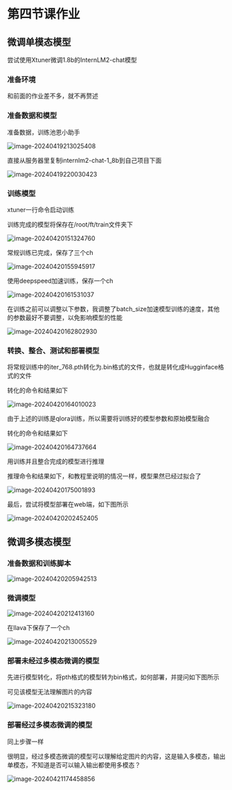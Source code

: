 # 第四节课作业

## 微调单模态模型

尝试使用Xtuner微调1.8b的InternLM2-chat模型

### 准备环境

和前面的作业差不多，就不再赘述

### 准备数据和模型

准备数据，训练池恩小助手

![image-20240419213025408](assets/image-20240419213025408.png)

直接从服务器里复制internlm2-chat-1_8b到自己项目下面

![image-20240419220030423](assets/image-20240419220030423.png)

### 训练模型

xtuner一行命令启动训练

训练完成的模型将保存在/root/ft/train文件夹下

![image-20240420151324760](assets/image-20240420151324760.png)

常规训练已完成，保存了三个ch

![image-20240420155945917](assets/image-20240420155945917.png)

使用deepspeed加速训练，保存一个ch

![image-20240420161531037](assets/image-20240420161531037.png)

在训练之前可以调整以下参数，我调整了batch_size加速模型训练的速度，其他的参数最好不要调整，以免影响模型的性能

![image-20240420162802930](assets/image-20240420162802930.png)

### 转换、整合、测试和部署模型

将常规训练中的iter_768.pth转化为.bin格式的文件，也就是转化成Hugginface格式的文件

转化的命令和结果如下

![image-20240420164010023](assets/image-20240420164010023.png)

由于上述的训练是qlora训练，所以需要将训练好的模型参数和原始模型融合

转化的命令和结果如下

![image-20240420164737664](assets/image-20240420164737664.png)

用训练并且整合完成的模型进行推理

推理命令和结果如下，和教程里说明的情况一样，模型果然已经过拟合了

![image-20240420175001893](assets/image-20240420175001893.png)

最后，尝试将模型部署在web端，如下图所示

![image-20240420202452405](assets/image-20240420202452405.png)

## 微调多模态模型

### 准备数据和训练脚本

![image-20240420205942513](assets/image-20240420205942513.png)

### 微调模型

![image-20240420212413160](assets/image-20240420212413160.png)

在llava下保存了一个ch

![image-20240420213005529](assets/image-20240420213005529.png)

### 部署未经过多模态微调的模型

先进行模型转化，将pth格式的模型转为bin格式，如何部署，并提问如下图所示

可见该模型无法理解图片的内容

![image-20240420215323180](assets/image-20240420215323180.png)

### 部署经过多模态微调的模型

同上步骤一样

很明显，经过多模态微调的模型可以理解给定图片的内容，这是输入多模态，输出单模态，不知道是否可以输入输出都使用多模态？

![image-20240421174458856](assets/image-20240421174458856.png)



